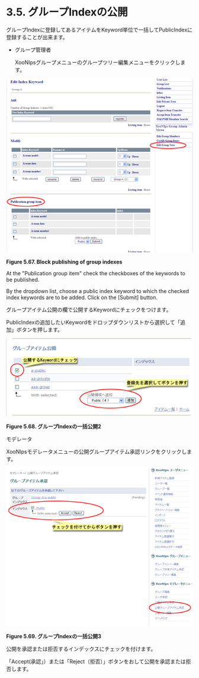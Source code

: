 # 3.5. グループIndexの公開

グループIndexに登録してあるアイテムをKeyword単位で一括してPublicIndexに登録することが出来ます。

* グループ管理者

  XooNIpsグループメニューのグループツリー編集メニューをクリックします。

![](../../../.gitbook/assets/xoonips-operate101.png)

**Figure 5.67. Block publishing of group indexes**

At the "Publication group item" check the checkboxes of the keywords to be published.

By the dropdown list, choose a public index keyword to which the checked index keywords are to be added. Click on the \[Submit\] button.

  
グループアイテム公開の欄で公開するKeywordにチェックをつけます。

PublicIndexの追加したいKeywordをドロップダウンリストから選択して「追加」ボタンを押します。

![](../../../.gitbook/assets/xoonips-operate102%20%282%29.png)

**Figure 5.68. グループIndexの一括公開2**

モデレータ

XooNIpsモデレータメニューの公開グループアイテム承認リンクをクリックします。

![](../../../.gitbook/assets/xoonips-operate103%20%281%29.png)

**Figure 5.69. グループIndexの一括公開3**  


公開を承認または拒否するインデックスにチェックを付けます。

「Accept\(承認」）または「Reject（拒否）」ボタンをおして公開を承認または拒否します。



